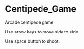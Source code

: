 # Centipede_Game

Arcade centipede game

Use arrow keys to move side to side.

Use space button to shoot.

